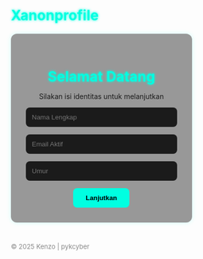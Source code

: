 # Xanonprofile
<!DOCTYPE html>
<html lang="id">
<head>
  <meta charset="UTF-8">
  <title>Kenzo | Cyber Intelligence</title>
  <link rel="stylesheet" href="https://cdnjs.cloudflare.com/ajax/libs/font-awesome/6.5.0/css/all.min.css">
  <link href="https://fonts.googleapis.com/css2?family=Orbitron&display=swap" rel="stylesheet">
  <style>
    * {
      margin: 0; padding: 0;
      box-sizing: border-box;
    }

    body {
      font-family: 'Orbitron', sans-serif;
      color: #fff;
      background: linear-gradient(-45deg, #0f2027, #203a43, #2c5364, #1b1b1b);
      background-size: 400% 400%;
      animation: gradient 15s ease infinite;
      display: flex;
      flex-direction: column;
      align-items: center;
      padding: 40px 20px;
      min-height: 100vh;
    }

    @keyframes gradient {
      0% { background-position: 0% 50%; }
      50% { background-position: 100% 50%; }
      100% { background-position: 0% 50%; }
    }

    h1 {
      color: #00ffe1;
      font-size: 28px;
      margin-bottom: 10px;
      text-shadow: 0 0 5px #00ffe1;
    }

    form, .profile {
      background: rgba(0,0,0,0.4);
      padding: 30px;
      border-radius: 12px;
      box-shadow: 0 0 10px #00ffe130;
      width: 90%;
      max-width: 450px;
      text-align: center;
      margin-top: 20px;
    }

    input {
      width: 100%;
      margin-bottom: 15px;
      padding: 12px;
      border: none;
      border-radius: 8px;
      background: #1b1b1b;
      color: #fff;
    }

    button {
      background: #00ffe1;
      border: none;
      padding: 12px 25px;
      color: #000;
      font-weight: bold;
      border-radius: 8px;
      cursor: pointer;
      transition: 0.3s;
    }

    button:hover {
      background: #00cccc;
    }

    .profile-info {
      text-align: left;
      margin: 20px 0;
    }

    .profile-info p {
      margin: 10px 0;
    }

    .profile-info i {
      margin-right: 8px;
      color: #0ff;
    }

    .skill-list {
      display: grid;
      grid-template-columns: repeat(auto-fit, minmax(160px, 1fr));
      gap: 15px;
      margin-top: 25px;
    }

    .skill {
      background: #111;
      padding: 15px;
      border-radius: 10px;
      cursor: pointer;
      transition: 0.3s;
      text-align: center;
      border: 1px solid #0ff2;
    }

    .skill:hover {
      background: #222;
      transform: scale(1.05);
    }

    .desc {
      margin-top: 10px;
      font-size: 14px;
      color: #ccc;
    }

    .hidden {
      display: none;
    }

    .footer {
      margin-top: 40px;
      color: #888;
      font-size: 13px;
    }
  </style>
</head>
<body>

  <form id="formIdentitas">
    <h1>Selamat Datang</h1>
    <p>Silakan isi identitas untuk melanjutkan</p>
    <input type="text" id="nama" placeholder="Nama Lengkap" required>
    <input type="email" id="email" placeholder="Email Aktif" required>
    <input type="number" id="umur" placeholder="Umur" required>
    <button type="submit">Lanjutkan</button>
  </form>

  <div class="profile hidden" id="profile">
    <h1>Kenzo | Cyber Intelligence</h1>
    <div class="profile-info">
      <p><i class="fas fa-map-marker-alt"></i> Pekanbaru, Riau</p>
      <p><i class="fas fa-envelope"></i> pykcyber@gmail.com</p>
      <p><i class="fas fa-phone"></i> 083143490913</p>
    </div>

    <h2>Skill Hacking</h2>
    <div class="skill-list">
      <div class="skill" onclick="toggleDesc(0)">
        <i class="fas fa-user-secret"></i><br>Social Engineering
        <div class="desc hidden">Manipulasi psikologis untuk akses data sensitif.</div>
      </div>
      <div class="skill" onclick="toggleDesc(1)">
        <i class="fas fa-search"></i><br>OSINT
        <div class="desc hidden">Penggalian info terbuka dari internet.</div>
      </div>
      <div class="skill" onclick="toggleDesc(2)">
        <i class="fas fa-fish"></i><br>Phishing
        <div class="desc hidden">Link palsu untuk jebak pengguna awam.</div>
      </div>
      <div class="skill" onclick="toggleDesc(3)">
        <i class="fas fa-globe"></i><br>Web Pentest
        <div class="desc hidden">Uji keamanan web (SQLi, XSS, dll).</div>
      </div>
      <div class="skill" onclick="toggleDesc(4)">
        <i class="fas fa-wifi"></i><br>WiFi Exploit
        <div class="desc hidden">Analisa & akses jaringan wireless secara etis.</div>
      </div>
      <div class="skill" onclick="toggleDesc(5)">
        <i class="fas fa-terminal"></i><br>Tools Dev
        <div class="desc hidden">Membuat tools bash/python untuk audit keamanan.</div>
      </div>
    </div>
  </div>

  <div class="footer">
    &copy; 2025 Kenzo | pykcyber
  </div>

  <script>
    const form = document.getElementById('formIdentitas');
    const profile = document.getElementById('profile');

    form.addEventListener('submit', function(e) {
      e.preventDefault();
      form.classList.add('hidden');
      profile.classList.remove('hidden');
    });

    function toggleDesc(index) {
      const allDesc = document.querySelectorAll('.desc');
      allDesc.forEach((desc, i) => {
        if (i === index) {
          desc.classList.toggle('hidden');
        } else {
          desc.classList.add('hidden');
        }
      });
    }
  </script>

</body>
</html>
